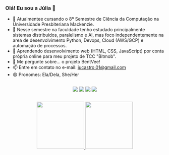### Olá! Eu sou a Júlia 👋

- 🔭 Atualmentee cursando o 8º Semestre de Ciência da Computação na Universidade Presbiteriana Mackenzie.
- 🌱 Nesse semestre na faculdade tenho estudado principalmente sistemas distribuidos, paralelismo e AI, mas foco independentemente na area de desenvolvimento Python, Devops, Cloud (AWS/GCP) e automação de processos.
- 🤔 Aprendendo desenvolvimento web (HTML, CSS, JavaScript) por conta própria online para meu projeto de TCC "Bitmob".
- 💬 Me pergunte sobre... o projeto BentVee!
- 📫 Entre em contato no e-mail: jucastro.01@gmail.com
- 😄 Pronomes: Ela/Dela, She/Her


 ##

<div align="center">
<a href="https://www.instagram.com/jucastro.01" target="_blank"><img src="https://img.shields.io/badge/-Instagram-%23E4405F?style=for-the-badge&logo=instagram&logoColor=white" target="_blank"></a>
 	<a href="https://www.twitch.tv/jucastro01" target="_blank"><img src="https://img.shields.io/badge/Twitch-9146FF?style=for-the-badge&logo=twitch&logoColor=white" target="_blank"></a>
  <a href = "mailto:jucastro.01@gmail.com"><img src="https://img.shields.io/badge/-Gmail-%23333?style=for-the-badge&logo=gmail&logoColor=white" target="_blank"></a>
  <a href="https://www.linkedin.com/in/j%C3%BAlia-castro-3b4a1315b/" target="_blank"><img src="https://img.shields.io/badge/-LinkedIn-%230077B5?style=for-the-badge&logo=linkedin&logoColor=white" target="_blank"></a>
</div>
    
  ##

  <div align="center">
  <a href="https://github.com/JuCastro01">
  <img height="150em" src="https://github-readme-stats.vercel.app/api?username=JuCastro01&show_icons=true&theme=jolly&include_all_commits=true&count_private=true"/> <img height="150em" src="https://github-readme-stats.vercel.app/api/top-langs/?username=JuCastro01&layout=compact&langs_count=7&theme=jolly"/>

 </div>
  
 ##
 


 ##
